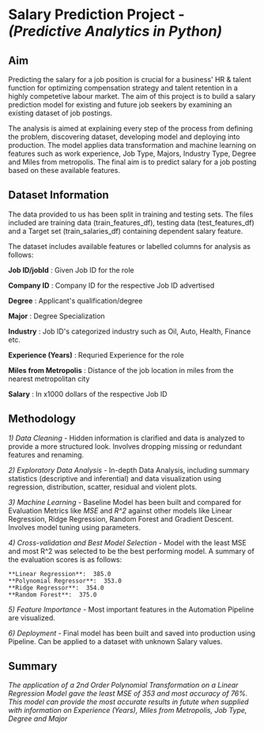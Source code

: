 # Salary Prediction Project - *(Predictive Analytics in Python)*

## Aim

Predicting the salary for a job position is crucial for a business' HR & talent function for optimizing compensation strategy and talent retention in a highly competetive labour market. The aim of this project is to build a salary prediction model for existing and future job seekers by examining an existing dataset of job postings.

The analysis is aimed at explaining every step of the process from defining the problem, discovering dataset, developing model and deploying into production. The model applies data transformation and machine learning on features such as work experience, Job Type, Majors, Industry Type, Degree and Miles from metropolis. The final aim is to predict salary for a job posting based on these available features.

## Dataset Information

The data provided to us has been split in training and testing sets. The files included are training data (train_features_df), testing data (test_features_df) and a Target set (train_salaries_df) containing dependent salary feature.

The dataset includes available features or labelled columns for analysis as follows:

**Job ID/jobId** : Given Job ID for the role

**Company ID** : Company ID for the respective Job ID advertised

**Degree** : Applicant's qualification/degree

**Major** : Degree Specialization

**Industry** : Job ID's categorized industry such as Oil, Auto, Health, Finance etc.

**Experience (Years)** : Requried Experience for the role

**Miles from Metropolis** : Distance of the job location in miles from the nearest metropolitan city

**Salary** : In x1000 dollars of the respective Job ID

## Methodology

*1) Data Cleaning* - Hidden information is clarified and data is analyzed to provide a more structured look. Involves dropping missing or redundant features and renaming.

*2) Exploratory Data Analysis* - In-depth Data Analysis, including summary statistics (descriptive and inferential) and data visualization using regression, distribution, scatter, residual and violent plots.

*3) Machine Learning* - Baseline Model has been built and compared for Evaluation Metrics like *MSE* and *R^2* against other models like Linear Regression, Ridge Regression, Random Forest and Gradient Descent. Involves model tuning using parameters.

*4) Cross-validation and Best Model Selection* - Model with the least MSE and most R^2 was selected to be the best performing model. A summary of the evaluation scores is as follows: 

    **Linear Regression**:  385.0
    **Polynomial Regressor**:  353.0
    **Ridge Regressor**:  354.0
    **Random Forest**:  375.0
    
*5) Feature Importance* - Most important features in the Automation Pipeline are visualized.

*6) Deployment* - Final model has been built and saved into production using Pipeline. Can be applied to a dataset with unknown Salary values.

## Summary

*The application of a 2nd Order Polynomial Transformation on a Linear Regression Model gave the least MSE of 353 and most accuracy of 76%. This model can provide the most accurate results in futute when supplied with information on Experience (Years), Miles from Metropolis, Job Type, Degree and Major*
